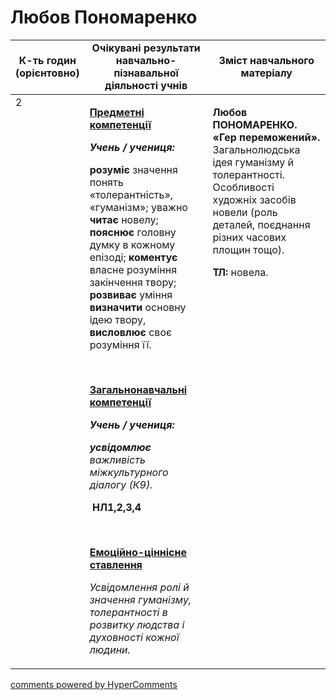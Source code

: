 <div id="hypercomments_widget" class="js-hypercomments-widget invisible"></div>

# Любов Пономаренко

<table>
  <tr>
    <td width="10%" align="center"><b>К-ть годин (орієнтовно)</b></td>
    <td width="45%" align="center"><b>Очікувані результати навчально-пізнавальної діяльності учнів</b></td>
    <td width="45%" align="center"><b>Зміст навчального матеріалу</b></td>
  </tr>
<tbody>
  <tr>
<td width="10%" style="vertical-align:top !important;">2</td>
    <td width="45%" style="vertical-align:top !important;">
<p><strong><u>Предметні компетенції </u></strong></p>
<p><strong><em>Учень / учениця: </em></strong></p>
<p><strong>розуміє</strong> значення понять &laquo;толерантність&raquo;, &laquo;гуманізм&raquo;; уважно <strong>читає</strong> новелу; <strong>пояснює</strong> головну думку в кожному епізоді; <strong>коментує</strong> власне розуміння закінчення твору; <strong>розвиває</strong> уміння <strong>визначити</strong> основну ідею твору, <strong>висловлює</strong> своє розуміння її.</p>
<p>&nbsp;</p>
<p><strong><u>Загальнонавчальні компетенції</u></strong></p>
<p><strong><em>Учень / учениця: </em></strong></p>
<p><strong><em>усвідомлює </em></strong><em>важливість міжкультурного діалогу (К9).</em></p>
<p><em>&nbsp;</em><strong>НЛ1,2,3,4</strong></p>
<p><em>&nbsp;</em></p>
<p><strong><u>Емоційно-ціннісне ставлення</u></strong></p>
<p><em>Усвідомлення ролі й значення гуманізму, толерантності в розвитку людства і духовності кожної людини.</em></p>
</td>
    <td width="45%" style="vertical-align:top !important;">
<p><strong>Любов ПОНОМАРЕНКО. &laquo;Гер переможений&raquo;. </strong>Загальнолюдська ідея гуманізму й толерантності. Особливості художніх засобів новели (роль деталей, поєднання різних часових площин тощо).</p>
<p><strong>ТЛ:</strong> новела.</p> </td>
  </tr>
</tbody>
</table>

<div class="js-hypercomments-container">
<a href="http://hypercomments.com" class="hc-link" title="comments widget">comments powered by HyperComments</a>
</div>